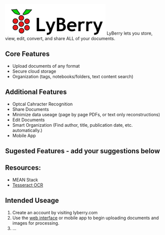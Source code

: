 ![LyBerry](/docs/vectorpaint.png)
LyBerry lets you store, view, edit, convert, and share ALL of your documents.
## Core Features
* Upload documents of any format
* Secure cloud storage
* Organization (tags, notebooks/folders, text content search)

## Additional Features
* Optcal Cahracter Recognition
* Share Documents
* Minimize data useage (page by page PDFs, or text only reconstructions)
* Edit Documents
* Smart Organization (Find author, title, publication date, etc. automatically.)
* Mobile App

## Sugested Features - add your suggestions below

## Resources:
* MEAN Stack
* [Tesseract OCR](https://github.com/tesseract-ocr)

## Intended Useage
1. Create an account by visiting lyberry.com
2. Use the [web interface](http://lyberry.com) or mobile app to begin uploading documents and images for processing.
3. ... 


